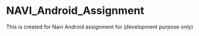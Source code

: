 # NAVI_Android_Assignment
This is created for Navi Android assignment for (development purpose only)
